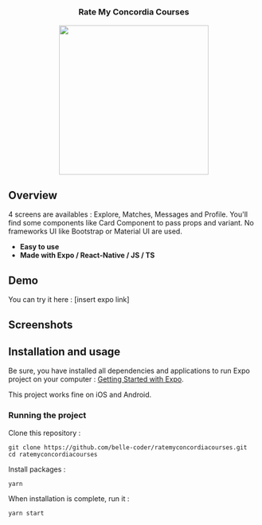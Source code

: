 <h1 align="center">

<h3 align="center">
	Rate My Concordia Courses 
</h3>

<p align="center">
	<img src="" width="300">
</p>


## Overview
	
4 screens are availables : Explore, Matches, Messages and Profile. You'll find some components like Card Component to pass props and variant. No frameworks UI like Bootstrap or Material UI are used.

- **Easy to use**
- **Made with Expo / React-Native / JS / TS** 


## Demo

You can try it here : [insert expo link]

## Screenshots

## Installation and usage

Be sure, you have installed all dependencies and applications to run Expo project on your computer : [Getting Started with Expo](https://docs.expo.io/get-started/installation/).

This project works fine on iOS and Android.


### Running the project

Clone this repository :

```
git clone https://github.com/belle-coder/ratemyconcordiacourses.git
cd ratemyconcordiacourses
```

Install packages :

```
yarn
```

When installation is complete, run it :

```
yarn start
```


